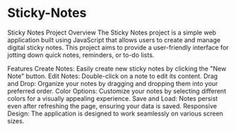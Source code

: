 # Sticky-Notes
Sticky Notes Project
Overview
The Sticky Notes project is a simple web application built using JavaScript that allows users to create and manage digital sticky notes. This project aims to provide a user-friendly interface for jotting down quick notes, reminders, or to-do lists.

Features
Create Notes: Easily create new sticky notes by clicking the "New Note" button.
Edit Notes: Double-click on a note to edit its content.
Drag and Drop: Organize your notes by dragging and dropping them into your preferred order.
Color Options: Customize your notes by selecting different colors for a visually appealing experience.
Save and Load: Notes persist even after refreshing the page, ensuring your data is saved.
Responsive Design: The application is designed to work seamlessly on various screen sizes.
